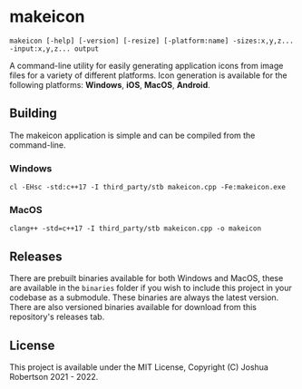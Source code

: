 # makeicon

```
makeicon [-help] [-version] [-resize] [-platform:name] -sizes:x,y,z... -input:x,y,z... output
```

A command-line utility for easily generating application icons from image files for
a variety of different platforms. Icon generation is available for the following
platforms: **Windows**, **iOS**, **MacOS**, **Android**.

## Building

The makeicon application is simple and can be compiled from the command-line.

### Windows

```
cl -EHsc -std:c++17 -I third_party/stb makeicon.cpp -Fe:makeicon.exe
```

### MacOS

```
clang++ -std=c++17 -I third_party/stb makeicon.cpp -o makeicon
```

## Releases

There are prebuilt binaries available for both Windows and MacOS, these are available
in the `binaries` folder if you wish to include this project in your codebase as a
submodule. These binaries are always the latest version. There are also versioned
binaries available for download from this repository's releases tab.

## License

This project is available under the MIT License, Copyright (C) Joshua Robertson 2021 - 2022.
